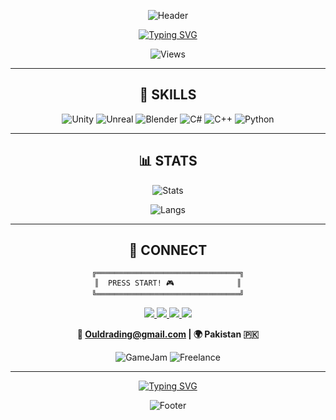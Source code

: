 <div align="center">

![Header](https://capsule-render.vercel.app/api?type=waving&color=gradient&customColorList=12,20,6,17,11&height=180&section=header&text=SAI%20OULDRADING&fontSize=60&fontColor=fff&animation=twinkling&fontAlignY=35)

[![Typing SVG](https://readme-typing-svg.demolab.com?font=Press+Start+2P&size=14&duration=2000&pause=500&color=FF006E&center=true&vCenter=true&width=600&lines=🎮+GAME+DEVELOPER;🎨+3D+ARTIST;💻+C%23+|+C%2B%2B+CODER;⚡+UNITY+|+UNREAL+PRO)](https://git.io/typing-svg)

![Views](https://komarev.com/ghpvc/?username=saiouldrading&color=blueviolet&style=flat-square)

</div>

---

<div align="center">

## 💫 SKILLS

![Unity](https://img.shields.io/badge/UNITY-000000?style=for-the-badge&logo=unity&logoColor=white)
![Unreal](https://img.shields.io/badge/UNREAL-0E1128?style=for-the-badge&logo=unrealengine&logoColor=white)
![Blender](https://img.shields.io/badge/BLENDER-F5792A?style=for-the-badge&logo=blender&logoColor=white)
![C#](https://img.shields.io/badge/C%23-239120?style=for-the-badge&logo=csharp&logoColor=white)
![C++](https://img.shields.io/badge/C++-00599C?style=for-the-badge&logo=cplusplus&logoColor=white)
![Python](https://img.shields.io/badge/PYTHON-3776AB?style=for-the-badge&logo=python&logoColor=white)

</div>

---

<div align="center">

## 📊 STATS

![Stats](https://github-readme-stats.vercel.app/api?username=saiouldrading&show_icons=true&theme=radical&border_color=ff006e&bg_color=0d1117&title_color=ff006e&icon_color=00d9ff&text_color=ffffff&hide=contribs)

![Langs](https://github-readme-stats.vercel.app/api/top-langs/?username=saiouldrading&layout=compact&theme=radical&border_color=00d9ff&bg_color=0d1117&title_color=00d9ff)

</div>

---

<div align="center">

## 🤝 CONNECT

```
╔════════════════════════════════╗
║  PRESS START! 🎮              ║
╚════════════════════════════════╝
```

<a href="https://www.linkedin.com/in/muhammad-saim-a26349358/">
<img src="https://img.shields.io/badge/LINKEDIN-0077B5?style=for-the-badge&logo=linkedin&logoColor=white"/>
</a>
<a href="https://www.instagram.com/saimk.k18/">
<img src="https://img.shields.io/badge/INSTAGRAM-E4405F?style=for-the-badge&logo=instagram&logoColor=white"/>
</a>
<a href="mailto:Ouldrading@gmail.com">
<img src="https://img.shields.io/badge/EMAIL-D14836?style=for-the-badge&logo=gmail&logoColor=white"/>
</a>
<a href="https://github.com/saiouldrading">
<img src="https://img.shields.io/badge/GITHUB-181717?style=for-the-badge&logo=github&logoColor=white"/>
</a>

**📧 Ouldrading@gmail.com | 🌍 Pakistan 🇵🇰**

![GameJam](https://img.shields.io/badge/🎮_GAME_JAMS-READY-00D9FF?style=flat-square)
![Freelance](https://img.shields.io/badge/💼_FREELANCE-AVAILABLE-FFD700?style=flat-square)

</div>

---

<div align="center">

[![Typing SVG](https://readme-typing-svg.demolab.com?font=Press+Start+2P&size=11&duration=3000&pause=1000&color=FFD700&center=true&vCenter=true&width=500&lines=LET'S+BUILD+EPIC+GAMES!+🚀;OPEN+FOR+COLLABORATION!+✨)](https://git.io/typing-svg)

![Footer](https://capsule-render.vercel.app/api?type=waving&color=gradient&customColorList=12,20,6,17,11&height=100&section=footer)

</div>
